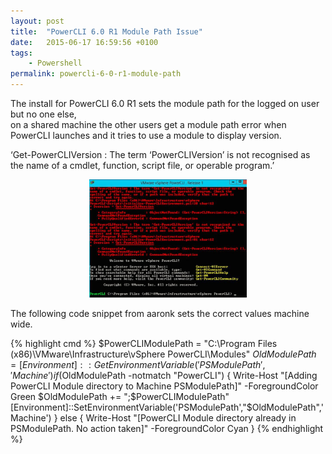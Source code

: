 ```yaml
---
layout: post
title:  "PowerCLI 6.0 R1 Module Path Issue"
date:   2015-06-17 16:59:56 +0100
tags:
    - Powershell
permalink: powercli-6-0-r1-module-path
---
```

The install for PowerCLI 6.0 R1 sets the module path for the logged on user but no one else,  
on a shared machine the other users get a module path error when PowerCLI launches and it tries 
to use a module to display version.

‘Get-PowerCLIVersion : The term ‘PowerCLIVersion’ is not recognised as the name of a cmdlet, 
function, script file, or operable program.’

<center><img src="/images/pcli6_r1_error.jpg" width="50%"></center>

The following code snippet from aaronk sets the correct values machine wide.

{% highlight cmd %}
$PowerCLIModulePath = "C:\Program Files (x86)\VMware\Infrastructure\vSphere PowerCLI\Modules"
$OldModulePath = [Environment]::GetEnvironmentVariable('PSModulePath','Machine')
if ($OldModulePath -notmatch "PowerCLI") {
Write-Host "[Adding PowerCLI Module directory to Machine PSModulePath]" -ForegroundColor Green
$OldModulePath += ";$PowerCLIModulePath"
[Environment]::SetEnvironmentVariable('PSModulePath',"$OldModulePath",'Machine')
} else {
Write-Host "[PowerCLI Module directory already in PSModulePath. No action taken]" -ForegroundColor Cyan
}
{% endhighlight %}
